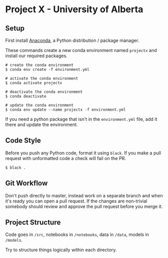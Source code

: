 # Project X - University of Alberta

## Setup
First install [Anaconda](https://www.anaconda.com/products/individual), a Python distribution / package manager.

These commands create a new conda environment named `projectx` and install our required packages. 

```shell script
# create the conda environment
$ conda env create -f environment.yml

# activate the conda environment
$ conda activate projectx

# deactivate the conda environment
$ conda deactivate

# update the conda environment
$ conda env update --name projectx -f environment.yml
```

If you need a python package that isn't in the `environment.yml` file, add it there and update the environment.

## Code Style
Before you push any Python code, format it using `black`. If you make a pull request with unformatted code a check will fail on the PR.

```shell script
$ black .
```

## Git Workflow
Don't push directly to master, instead work on a separate branch and when it's ready you can open a pull request. If the changes are non-trivial somebody should review and approve the pull request before you merge it.

## Project Structure
Code goes in `/src`, notebooks in `/notebooks`, data in `/data`, models in `/models`. 

Try to structure things logically within each directory.
